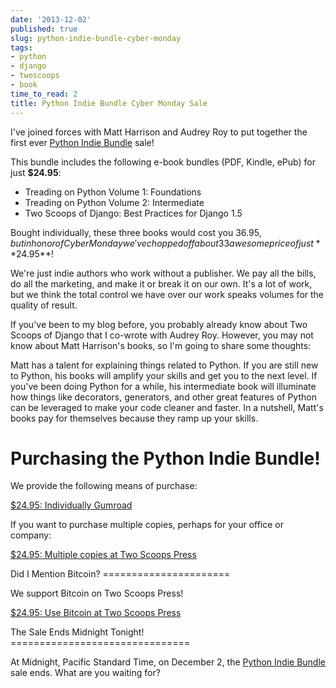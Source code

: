 ```yaml
---
date: '2013-12-02'
published: true
slug: python-indie-bundle-cyber-monday
tags:
- python
- django
- twoscoops
- book
time_to_read: 2
title: Python Indie Bundle Cyber Monday Sale
---
```


I've joined forces with Matt Harrison and Audrey Roy to put together
the first ever [Python Indie Bundle](http://www.pythonindiebundle.com)
sale!

This bundle includes the following e-book bundles (PDF, Kindle, ePub)
for just **$24.95**:

-   Treading on Python Volume 1: Foundations
-   Treading on Python Volume 2: Intermediate
-   Two Scoops of Django: Best Practices for Django 1.5

Bought individually, these three books would cost you $36.95, but in
honor of Cyber Monday we've chopped off about 33%, bringing you the
awesome price of just **$24.95**!

We're just indie authors who work without a publisher. We pay all the
bills, do all the marketing, and make it or break it on our own. It's a
lot of work, but we think the total control we have over our work speaks
volumes for the quality of result.

If you've been to my blog before, you probably already know about Two
Scoops of Django that I co-wrote with Audrey Roy. However, you may not
know about Matt Harrison's books, so I'm going to share some thoughts:

Matt has a talent for explaining things related to Python. If you are
still new to Python, his books will amplify your skills and get you to
the next level. If you've been doing Python for a while, his
intermediate book will illuminate how things like decorators,
generators, and other great features of Python can be leveraged to make
your code cleaner and faster. In a nutshell, Matt's books pay for
themselves because they ramp up your skills.

Purchasing the Python Indie Bundle!
===================================

We provide the following means of purchase:

<p>
<a href="https://gumroad.com/l/python-indie-bundle/cyber-monday-2013" class="btn btn-danger" style="">$24.95: Individually Gumroad</a>
</p>
If you want to purchase multiple copies, perhaps for your office or
company:

<p>
<a href="http://roygreenfeld.com/products/python-indie-bundle" class="btn btn-danger">$24.95: Multiple copies at Two Scoops Press</a>
</p>
Did I Mention Bitcoin?
======================

We support Bitcoin on Two Scoops Press!

<p>
<a href="http://roygreenfeld.com/products/python-indie-bundle" class="btn btn-danger">$24.95: Use Bitcoin at Two Scoops Press</a>
</p>
The Sale Ends Midnight Tonight!
===============================

At Midnight, Pacific Standard Time, on December 2, the [Python Indie
Bundle](http://www.pythonindiebundle.com) sale ends. What are you
waiting for?
